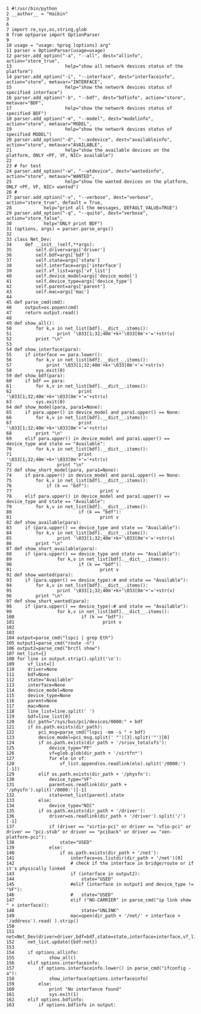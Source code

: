 	1 #!/usr/bin/python
	2 __author__ = "Haibin"
	3
	6
	7 import re,sys,os,string,glob
	8 from optparse import OptionParser
	9
	10 usage = "usage: %prog [options] arg"
	11 parser = OptionParser(usage=usage)
	12 parser.add_option("-a", "--all", dest="allinfo", action="store_true",
	13                    help="show all network devices status of the platform")
	14 parser.add_option("-i", "--interface", dest="interfaceinfo", action="store", metavar="INTERFACE",
	15                    help="show the network devices status of specified interface")
	16 parser.add_option("-b", "--bdf", dest="bdfinfo", action="store", metavar="BDF",
	17                    help="show the network devices status of specified BDF")
	18 parser.add_option("-m", "--model", dest="modelinfo", action="store", metavar="MODEL",
	19                    help="show the network devices status of specified MODEL")
	20 parser.add_option("-d", "--avdevice", dest="availableinfo", action="store", metavar="AVAILABLE",
	21                    help="show the available devices on the platform, ONLY <PF, VF, NIC> available")
	22
	23 # for test
	24 parser.add_option("-w", "--wtdevice", dest="wantedinfo", action="store", metavar="WANTED",
	25                    help="show the wanted devices on the platform, ONLY <PF, VF, NIC> wanted")
	26 #
	27 parser.add_option("-v", "--verbose", dest="verbose", action="store_true", default = True,
	28            help="print all the messages, DEFAULT_VALUE=TRUE")
	29 parser.add_option("-q", "--quite", dest="verbose", action="store_false",
	30            help="ONLY print BDF")
	31 (options, args) = parser.parse_args()
	32
	33 class Net_Dev:
	34     def __init__(self,**args):
	35         self.driver=args['driver']
	36         self.bdf=args['bdf']
	37         self.state=args['state']
	38         self.interface=args['interface']
	39         self.vf_list=args['vf_list']
	40         self.device_model=args['device_model']
	41         self.device_type=args['device_type']
	42         self.parent=args['parent']
	43         self.mac=args['mac']
	44
	45 def parse_cmd(cmd):
	46     output=os.popen(cmd)
	47     return output.read()
	48
	49 def show_all():
	50         for k,v in net_list[bdf].__dict__.items():
	51                 print '\033[1;32;40m'+k+'\033[0m'+'='+str(v)
	52         print "\n"
	53
	54 def show_interface(para):
	55     if interface == para.lower():
	56         for k,v in net_list[bdf].__dict__.items():
	57             print '\033[1;32;40m'+k+'\033[0m'+'='+str(v)
	58         sys.exit(0)
	59 def show_bdf(para):
	60     if bdf == para:
	61         for k,v in net_list[bdf].__dict__.items():
	62                         print '\033[1;32;40m'+k+'\033[0m'+'='+str(v)
	63         sys.exit(0)
	64 def show_model(para, para1=None):
	65     if para.upper() in device_model and para1.upper() == None:
	66         for k,v in net_list[bdf].__dict__.items():
	67                         print '\033[1;32;40m'+k+'\033[0m'+'='+str(v)
	68         print "\n"
	69     elif para.upper() in device_model and para1.upper() == device_type and state == "Available":
	70         for k,v in net_list[bdf].__dict__.items():
	71                         print '\033[1;32;40m'+k+'\033[0m'+'='+str(v)
	72                 print "\n"
	73 def show_short_model(para, para1=None):
	74     if para.upper() in device_model and para1.upper() == None:
	75         for k,v in net_list[bdf].__dict__.items():
	76             if (k == "bdf"):
	77                                 print v
	78     elif para.upper() in device_model and para1.upper() == device_type and state == "Available":
	79         for k,v in net_list[bdf].__dict__.items():
	80                         if (k == "bdf"):
	81                                 print v
	82 def show_available(para):
	83     if (para.upper() == device_type and state == "Available"):
	84         for k,v in net_list[bdf].__dict__.items():
	85                 print '\033[1;32;40m'+k+'\033[0m'+'='+str(v)
	86         print "\n"
	87 def show_short_available(para):
	88     if (para.upper() == device_type and state == "Available"):
	89                 for k,v in net_list[bdf].__dict__.items():
	90                         if (k == "bdf"):
	91                                 print v
	92 def show_wanted(para):
	93     if (para.upper() == device_type):# and state == "Available"):
	94         for k,v in net_list[bdf].__dict__.items():
	95                 print '\033[1;32;40m'+k+'\033[0m'+'='+str(v)
	96         print "\n"
	97 def show_short_wanted(para):
	98     if (para.upper() == device_type):# and state == "Available"):
	99                 for k,v in net_list[bdf].__dict__.items():
	100                         if (k == "bdf"):
	101                                 print v
	102
	103
	104 output=parse_cmd("lspci | grep Eth")
	105 output1=parse_cmd("route -n")
	106 output2=parse_cmd("brctl show")
	107 net_list={}
	108 for line in output.strip().split('\n'):
	109     vf_list=[]
	110     driver=None
	111     bdf=None
	112     state="Available"
	113     interface=None
	114     device_model=None
	115     device_type=None
	116     parent=None
	117     mac=None
	118     line_list=line.split(' ')
	119     bdf=line_list[0]
	120     dir_path="/sys/bus/pci/devices/0000:" + bdf
	121     if os.path.exists(dir_path):
	122         pci_msg=parse_cmd("lspci -mm -s " + bdf)
	123         device_model=pci_msg.split(' "')[3].split('"')[0]
	124         if os.path.exists(dir_path + '/sriov_totalvfs'):
	125             device_type="PF"
	126             vf=glob.glob(dir_path + '/virtfn*')
	127             for ele in vf:
	128                 vf_list.append(os.readlink(ele).split('/0000:')[-1])
	129         elif os.path.exists(dir_path + '/physfn'):
	130             device_type="VF"
	131             parent=os.readlink(dir_path + '/physfn').split('/0000:')[-1]
	132             state=net_list[parent].state
	133         else:
	134             device_type="NIC"
	135         if os.path.exists(dir_path + '/driver'):
	136             driver=os.readlink(dir_path + '/driver').split('/')[-1]
	137             if (driver == "virtio-pci" or driver == "vfio-pci" or driver == "pci-stub" or driver == "pciback" or driver == "xen-platform-pci"):
	138                 state="USED"
	139             else:
	140                 if os.path.exists(dir_path + '/net'):
	141                     interface=os.listdir(dir_path + '/net')[0]
	142                     # check if the interface in bridge/route or if it's physically linked
	143                     if (interface in output2):
	144                         state="USED"
	145                     #elif (interface in output1 and device_type != "VF"):
	146                     #   state="USED"
	147                     elif ("NO-CARRIER" in parse_cmd("ip link show " + interface)):
	148                         state="UNLINK"
	149                     mac=open(dir_path + '/net/' + interface + '/address').read( ).strip()
	150
	151     net=Net_Dev(driver=driver,bdf=bdf,state=state,interface=interface,vf_list=vf_list,device_model=device_model,device_type=device_type,parent=parent,mac=mac)
	152     net_list.update({bdf:net})
	153
	154     if options.allinfo:
	155             show_all()
	156     elif options.interfaceinfo:
	157         if options.interfaceinfo.lower() in parse_cmd("ifconfig -a"):
	158             show_interface(options.interfaceinfo)
	159         else:
	160             print "No interfance found"
	161             sys.exit(1)
	162     elif options.bdfinfo:
	163         if options.bdfinfo in output: